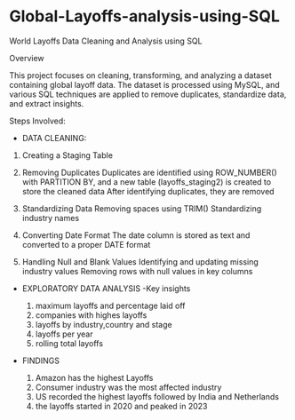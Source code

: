 # Global-Layoffs-analysis-using-SQL
World Layoffs Data Cleaning and Analysis using SQL

Overview

This project focuses on cleaning, transforming, and analyzing a dataset containing global layoff data. The dataset is processed using MySQL, and various SQL techniques are applied to remove duplicates, standardize data, and extract insights.

Steps Involved:

* DATA CLEANING:

1. Creating a Staging Table

2. Removing Duplicates
Duplicates are identified using ROW_NUMBER() with PARTITION BY, and a new table (layoffs_staging2) is created to store the cleaned data
After identifying duplicates, they are removed

3. Standardizing Data
Removing spaces using TRIM()
Standardizing industry names 

4. Converting Date Format
The date column is stored as text and converted to a proper DATE format

5. Handling Null and Blank Values
Identifying and updating missing industry values
Removing rows with null values in key columns

* EXPLORATORY DATA ANALYSIS
  -Key insights
  1. maximum layoffs and percentage laid off
  2. companies with highes layoffs
  3. layoffs by industry,country and stage
  4. layoffs per year
  5. rolling total layoffs

* FINDINGS
  1. Amazon has the highest Layoffs
  2. Consumer industry was the most affected industry
  3. US recorded the highest layoffs followed by India and Netherlands
  4. the layoffs started in 2020 and peaked in 2023



